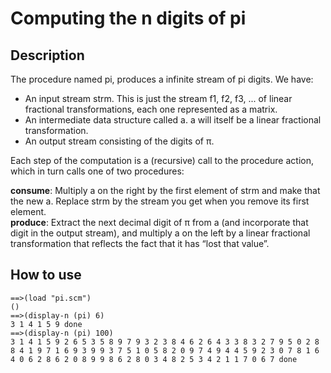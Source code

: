 # Computing the n digits of pi

## Description
The procedure named pi, produces a infinite stream of pi digits.
We have:
<ul>
<li> An input stream strm. This is just the stream f1, f2, f3, ... of linear fractional transformations, each one represented as a matrix.
  </li>
<li>An intermediate data structure called a. a will itself be a linear fractional transformation.
  </li>
<li> An output stream consisting of the digits of π.
  </li>
</ul>

Each step of the computation is a (recursive) call to the procedure action, which in turn calls one of two procedures:
<br>

**consume**: Multiply a on the right by the first element of strm and make that the new a. Replace strm by the stream you get when you  remove its first element.
<br>
**produce**: Extract the next decimal digit of π from a (and incorporate that digit in the output stream), and multiply a on the left by a linear fractional transformation that reflects the fact that it has “lost that value”.

## How to use
```
==>(load "pi.scm")
()
==>(display-n (pi) 6)
3 1 4 1 5 9 done
==>(display-n (pi) 100)
3 1 4 1 5 9 2 6 5 3 5 8 9 7 9 3 2 3 8 4 6 2 6 4 3 3 8 3 2 7 9 5 0 2 8 8 4 1 9 7 1 6 9 3 9 9 3 7 5 1 0 5 8 2 0 9 7 4 9 4 4 5 9 2 3 0 7 8 1 6 4 0 6 2 8 6 2 0 8 9 9 8 6 2 8 0 3 4 8 2 5 3 4 2 1 1 7 0 6 7 done
```
